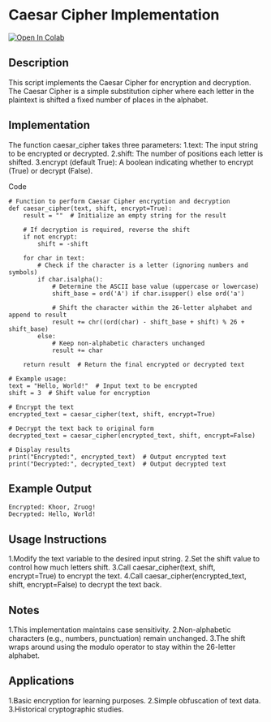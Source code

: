 # Caesar Cipher Implementation

[![Open In Colab](https://colab.research.google.com/assets/colab-badge.svg)](https://colab.research.google.com/drive/1O997K8XjNRT0nbiq70ZWMgzUkuaZHJqn?usp=sharing)



## Description
This script implements the Caesar Cipher for encryption and decryption. The Caesar Cipher is a simple substitution cipher where each letter in the plaintext is shifted a fixed number of places in the alphabet.

## Implementation
The function caesar_cipher takes three parameters:
1.text: The input string to be encrypted or decrypted.
2.shift: The number of positions each letter is shifted.
3.encrypt (default True): A boolean indicating whether to encrypt (True) or decrypt (False).

Code
```
# Function to perform Caesar Cipher encryption and decryption
def caesar_cipher(text, shift, encrypt=True):
    result = ""  # Initialize an empty string for the result

    # If decryption is required, reverse the shift
    if not encrypt:
        shift = -shift

    for char in text:
        # Check if the character is a letter (ignoring numbers and symbols)
        if char.isalpha():
            # Determine the ASCII base value (uppercase or lowercase)
            shift_base = ord('A') if char.isupper() else ord('a')

            # Shift the character within the 26-letter alphabet and append to result
            result += chr((ord(char) - shift_base + shift) % 26 + shift_base)
        else:
            # Keep non-alphabetic characters unchanged
            result += char

    return result  # Return the final encrypted or decrypted text

# Example usage:
text = "Hello, World!"  # Input text to be encrypted
shift = 3  # Shift value for encryption

# Encrypt the text
encrypted_text = caesar_cipher(text, shift, encrypt=True)

# Decrypt the text back to original form
decrypted_text = caesar_cipher(encrypted_text, shift, encrypt=False)

# Display results
print("Encrypted:", encrypted_text)  # Output encrypted text
print("Decrypted:", decrypted_text)  # Output decrypted text
```

## Example Output
```
Encrypted: Khoor, Zruog!
Decrypted: Hello, World!
```

## Usage Instructions
1.Modify the text variable to the desired input string.
2.Set the shift value to control how much letters shift.
3.Call caesar_cipher(text, shift, encrypt=True) to encrypt the text.
4.Call caesar_cipher(encrypted_text, shift, encrypt=False) to decrypt the text back.

## Notes
1.This implementation maintains case sensitivity.
2.Non-alphabetic characters (e.g., numbers, punctuation) remain unchanged.
3.The shift wraps around using the modulo operator to stay within the 26-letter alphabet.

## Applications
1.Basic encryption for learning purposes.
2.Simple obfuscation of text data.
3.Historical cryptographic studies.
